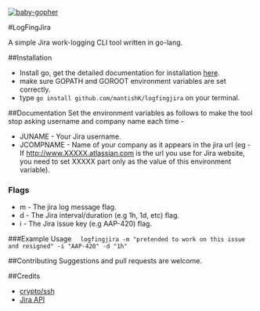 [![baby-gopher](https://raw2.github.com/drnic/babygopher-site/gh-pages/images/babygopher-badge.png)](http://www.babygopher.org)

#LogFingJira

A simple Jira work-logging CLI tool written in go-lang.

##Installation 
+ Install go, get the detailed documentation for installation [here](http://golang.org/doc/install).
+ make sure GOPATH and GOROOT environment variables are set correctly.
+ type ```go install github.com/mantishK/logfingjira``` on your terminal.

##Documentation
Set the environment variables as follows to make the tool stop asking username and company name each time - 

+ JUNAME - Your Jira username.
+ JCOMPNAME - Name of your company as it appears in the jira url (eg - If http://www.XXXXX.atlassian.com is the url you use for Jira website, you need to set XXXXX part only as the value of this environment variable).

### Flags
+ m - The jira log message flag.
+ d - The Jira interval/duration (e.g 1h, 1d, etc) flag.
+ i - The Jira issue key (e.g AAP-420) flag.

###Example Usage
```  logfingjira -m "pretended to work on this issue and resigned" -i "AAP-420" -d "1h"```

##Contributing
Suggestions and pull requests are welcome.

##Credits

+ [crypto/ssh](https://code.google.com/p/go/source/browse?repo=crypto#hg%2Fssh)
+ [Jira API](https://www.atlassian.com/software/jira)
